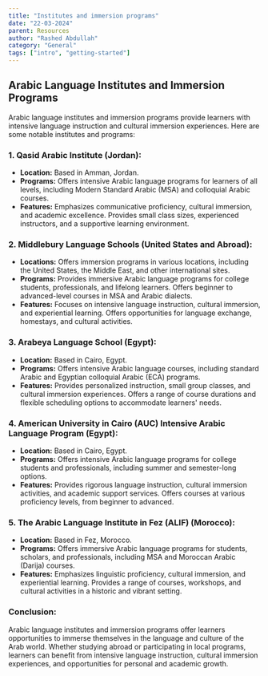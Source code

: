 ```yaml
---
title: "Institutes and immersion programs"
date: "22-03-2024"
parent: Resources
author: "Rashed Abdullah"
category: "General"
tags: ["intro", "getting-started"]
---
```


## Arabic Language Institutes and Immersion Programs

Arabic language institutes and immersion programs provide learners with intensive language instruction and cultural immersion experiences. Here are some notable institutes and programs:

### 1. **Qasid Arabic Institute (Jordan):**

- **Location:** Based in Amman, Jordan.
- **Programs:** Offers intensive Arabic language programs for learners of all levels, including Modern Standard Arabic (MSA) and colloquial Arabic courses.
- **Features:** Emphasizes communicative proficiency, cultural immersion, and academic excellence. Provides small class sizes, experienced instructors, and a supportive learning environment.

### 2. **Middlebury Language Schools (United States and Abroad):**

- **Locations:** Offers immersion programs in various locations, including the United States, the Middle East, and other international sites.
- **Programs:** Provides immersive Arabic language programs for college students, professionals, and lifelong learners. Offers beginner to advanced-level courses in MSA and Arabic dialects.
- **Features:** Focuses on intensive language instruction, cultural immersion, and experiential learning. Offers opportunities for language exchange, homestays, and cultural activities.

### 3. **Arabeya Language School (Egypt):**

- **Location:** Based in Cairo, Egypt.
- **Programs:** Offers intensive Arabic language courses, including standard Arabic and Egyptian colloquial Arabic (ECA) programs.
- **Features:** Provides personalized instruction, small group classes, and cultural immersion experiences. Offers a range of course durations and flexible scheduling options to accommodate learners' needs.

### 4. **American University in Cairo (AUC) Intensive Arabic Language Program (Egypt):**

- **Location:** Based in Cairo, Egypt.
- **Programs:** Offers intensive Arabic language programs for college students and professionals, including summer and semester-long options.
- **Features:** Provides rigorous language instruction, cultural immersion activities, and academic support services. Offers courses at various proficiency levels, from beginner to advanced.

### 5. **The Arabic Language Institute in Fez (ALIF) (Morocco):**

- **Location:** Based in Fez, Morocco.
- **Programs:** Offers immersive Arabic language programs for students, scholars, and professionals, including MSA and Moroccan Arabic (Darija) courses.
- **Features:** Emphasizes linguistic proficiency, cultural immersion, and experiential learning. Provides a range of courses, workshops, and cultural activities in a historic and vibrant setting.

### Conclusion:

Arabic language institutes and immersion programs offer learners opportunities to immerse themselves in the language and culture of the Arab world. Whether studying abroad or participating in local programs, learners can benefit from intensive language instruction, cultural immersion experiences, and opportunities for personal and academic growth.
